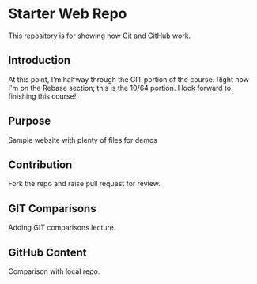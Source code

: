 # Starter Web Repo
This repository is for showing how Git and GitHub work.

## Introduction
At this point, I'm halfway through the GIT portion of the course.
Right now I'm on the Rebase section; this is the 10/64 portion.
I look forward to finishing this course!.

## Purpose
Sample website with plenty of files for demos

## Contribution
Fork the repo and raise pull request for review.

## GIT Comparisons
Adding GIT comparisons lecture.

## GitHub Content
Comparison with local repo.
